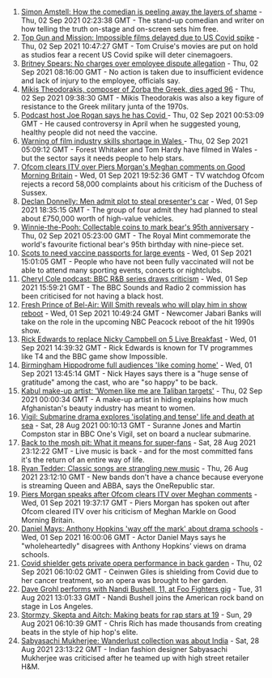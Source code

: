 1. [Simon Amstell: How the comedian is peeling away the layers of shame](https://www.bbc.co.uk/news/entertainment-arts-58228429?at_medium=RSS&at_campaign=KARANGA) - Thu, 02 Sep 2021 02:23:38 GMT - The stand-up comedian and writer on how telling the truth on-stage and on-screen sets him free.
2. [Top Gun and Mission: Impossible films delayed due to US Covid spike](https://www.bbc.co.uk/news/entertainment-arts-58419680?at_medium=RSS&at_campaign=KARANGA) - Thu, 02 Sep 2021 10:47:27 GMT - Tom Cruise's movies are put on hold as studios fear a recent US Covid spike will deter cinemagoers.
3. [Britney Spears: No charges over employee dispute allegation](https://www.bbc.co.uk/news/entertainment-arts-58419672?at_medium=RSS&at_campaign=KARANGA) - Thu, 02 Sep 2021 08:16:00 GMT - No action is taken due to insufficient evidence and lack of injury to the employee, officials say.
4. [Mikis Theodorakis, composer of Zorba the Greek, dies aged 96](https://www.bbc.co.uk/news/world-europe-58419832?at_medium=RSS&at_campaign=KARANGA) - Thu, 02 Sep 2021 09:38:30 GMT - Mikis Theodorakis was also a key figure of resistance to the Greek military junta of the 1970s.
5. [Podcast host Joe Rogan says he has Covid  ](https://www.bbc.co.uk/news/world-us-canada-58416801?at_medium=RSS&at_campaign=KARANGA) - Thu, 02 Sep 2021 00:53:09 GMT - He caused controversy in April when he suggested young, healthy people did not need the vaccine.
6. [Warning of film industry skills shortage in Wales ](https://www.bbc.co.uk/news/uk-wales-58409551?at_medium=RSS&at_campaign=KARANGA) - Thu, 02 Sep 2021 05:09:12 GMT - Forest Whitaker and Tom Hardy have filmed in Wales - but the sector says it needs people to help stars.
7. [Ofcom clears ITV over Piers Morgan's Meghan comments on Good Morning Britain](https://www.bbc.co.uk/news/entertainment-arts-58354662?at_medium=RSS&at_campaign=KARANGA) - Wed, 01 Sep 2021 19:52:36 GMT - TV watchdog Ofcom rejects a record 58,000 complaints about his criticism of the Duchess of Sussex.
8. [Declan Donnelly: Men admit plot to steal presenter's car](https://www.bbc.co.uk/news/uk-england-london-58409349?at_medium=RSS&at_campaign=KARANGA) - Wed, 01 Sep 2021 18:35:15 GMT - The group of four admit they had planned to steal about £750,000 worth of high-value vehicles.
9. [Winnie-the-Pooh: Collectable coins to mark bear's 95th anniversary](https://www.bbc.co.uk/news/uk-wales-58410507?at_medium=RSS&at_campaign=KARANGA) - Thu, 02 Sep 2021 05:23:00 GMT - The Royal Mint commemorate the world's favourite fictional bear's 95th birthday with nine-piece set.
10. [Scots to need vaccine passports for large events](https://www.bbc.co.uk/news/uk-scotland-58412832?at_medium=RSS&at_campaign=KARANGA) - Wed, 01 Sep 2021 15:01:05 GMT - People who have not been fully vaccinated will not be able to attend many sporting events, concerts or nightclubs.
11. [Cheryl Cole podcast: BBC R&B series draws criticism](https://www.bbc.co.uk/news/newsbeat-58408240?at_medium=RSS&at_campaign=KARANGA) - Wed, 01 Sep 2021 15:59:21 GMT - The BBC Sounds and Radio 2 commission has been criticised for not having a black host.
12. [Fresh Prince of Bel-Air: Will Smith reveals who will play him in show reboot](https://www.bbc.co.uk/news/entertainment-arts-58406350?at_medium=RSS&at_campaign=KARANGA) - Wed, 01 Sep 2021 10:49:24 GMT - Newcomer Jabari Banks will take on the role in the upcoming NBC Peacock reboot of the hit 1990s show.
13. [Rick Edwards to replace Nicky Campbell on 5 Live Breakfast](https://www.bbc.co.uk/news/entertainment-arts-58409715?at_medium=RSS&at_campaign=KARANGA) - Wed, 01 Sep 2021 14:39:32 GMT - Rick Edwards is known for TV programmes like T4 and the BBC game show Impossible.
14. [Birmingham Hippodrome full audiences 'like coming home'](https://www.bbc.co.uk/news/uk-england-birmingham-58408168?at_medium=RSS&at_campaign=KARANGA) - Wed, 01 Sep 2021 13:45:14 GMT - Nick Hayes says there is a "huge sense of gratitude" among the cast, who are "so happy" to be back.
15. [Kabul make-up artist: 'Women like me are Taliban targets'](https://www.bbc.co.uk/news/stories-58388333?at_medium=RSS&at_campaign=KARANGA) - Thu, 02 Sep 2021 00:00:34 GMT - A make-up artist in hiding explains how much Afghanistan's beauty industry has meant to women.
16. [Vigil: Submarine drama explores 'isolating and tense' life and death at sea](https://www.bbc.co.uk/news/entertainment-arts-58334990?at_medium=RSS&at_campaign=KARANGA) - Sat, 28 Aug 2021 00:10:13 GMT - Suranne Jones and Martin Compston star in BBC One's Vigil, set on board a nuclear submarine.
17. [Back to the mosh pit: What it means for super-fans](https://www.bbc.co.uk/news/stories-58284331?at_medium=RSS&at_campaign=KARANGA) - Sat, 28 Aug 2021 23:12:22 GMT - Live music is back - and for the most committed fans it's the return of an entire way of life.
18. [Ryan Tedder: Classic songs are strangling new music](https://www.bbc.co.uk/news/entertainment-arts-58329477?at_medium=RSS&at_campaign=KARANGA) - Thu, 26 Aug 2021 23:12:10 GMT - New bands don't have a chance because everyone is streaming Queen and ABBA, says the OneRepublic star.
19. [Piers Morgan speaks after Ofcom clears ITV over Meghan comments](https://www.bbc.co.uk/news/entertainment-arts-58415588?at_medium=RSS&at_campaign=KARANGA) - Wed, 01 Sep 2021 19:37:17 GMT - Piers Morgan has spoken out after Ofcom cleared ITV over his criticism of Meghan Markle on Good Morning Britain.
20. [Daniel Mays: Anthony Hopkins 'way off the mark' about drama schools](https://www.bbc.co.uk/news/entertainment-arts-58414816?at_medium=RSS&at_campaign=KARANGA) - Wed, 01 Sep 2021 16:00:06 GMT - Actor Daniel Mays says he "wholeheartedly" disagrees with Anthony Hopkins’ views on drama schools.
21. [Covid shielder gets private opera performance in back garden](https://www.bbc.co.uk/news/uk-england-london-58414445?at_medium=RSS&at_campaign=KARANGA) - Thu, 02 Sep 2021 06:10:02 GMT - Ceinwen Giles is shielding from Covid due to her cancer treatment, so an opera was brought to her garden.
22. [Dave Grohl performs with Nandi Bushell, 11, at Foo Fighters gig](https://www.bbc.co.uk/news/uk-england-suffolk-58398324?at_medium=RSS&at_campaign=KARANGA) - Tue, 31 Aug 2021 13:01:33 GMT - Nandi Bushell joins the American rock band on stage in Los Angeles.
23. [Stormzy, Skepta and Aitch: Making beats for rap stars at 19](https://www.bbc.co.uk/news/uk-wales-58355499?at_medium=RSS&at_campaign=KARANGA) - Sun, 29 Aug 2021 06:10:39 GMT - Chris Rich has made thousands from creating beats in the style of hip hop's elite.
24. [Sabyasachi Mukherjee: Wanderlust collection was about India](https://www.bbc.co.uk/news/world-asia-58355795?at_medium=RSS&at_campaign=KARANGA) - Sat, 28 Aug 2021 23:13:22 GMT - Indian fashion designer Sabyasachi Mukherjee was criticised after he teamed up with high street retailer H&M.
